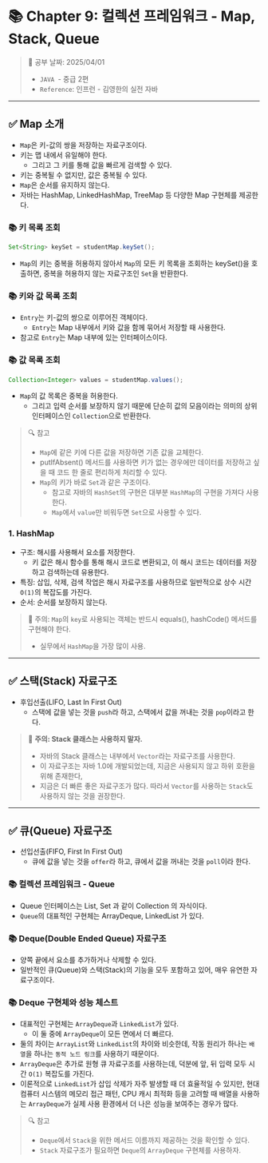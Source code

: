# 📚 Chapter 9: 컬렉션 프레임워크 - Map, Stack, Queue

> 📌 공부 날짜: 2025/04/01
> - `JAVA `- 중급 2편
> - `Reference`: 인프런 - 김영한의 실전 자바

---

## ✅ Map 소개
- `Map`은 키-값의 쌍을 저장하는 자료구조이다.
- 키는 맵 내에서 유일해야 한다.
  - 그리고 그 키를 통해 값을 빠르게 검색할 수 있다.
- 키는 중복될 수 없지만, 값은 중복될 수 있다.
- `Map`은 순서를 유지하지 않는다.
- 자바는 HashMap, LinkedHashMap, TreeMap 등 다양한 Map 구현체를 제공한다.

### 📚 키 목록 조회
```java
Set<String> keySet = studentMap.keySet();
```
- `Map`의 키는 중복을 허용하지 않아서 `Map`의 모든 키 목록을 조회하는 keySet()을 호출하면, 중복을 허용하지 않는 자료구조인 `Set`을 반환한다.

### 📚 키와 값 목록 조회
- `Entry`는 키-값의 쌍으로 이루어진 객체이다.
  - `Entry`는 Map 내부에서 키와 값을 함께 묶어서 저장할 때 사용한다.
- 참고로 `Entry`는 Map 내부에 있는 인터페이스이다.

### 📚 값 목록 조회
```java
Collection<Integer> values = studentMap.values();
```
- `Map`의 값 목록은 중복을 허용한다. 
  - 그리고 입력 순서를 보장하지 않기 때문에 단순히 값의 모음이라는 의미의 상위 인터페이스인 `Collection`으로 반환한다.

> 🔍 참고
> - `Map`에 같은 키에 다른 값을 저장하면 기존 값을 교체한다.
> - putIfAbsent() 메서드를 사용하면 키가 없는 경우에만 데이터를 저장하고 싶을 때 코드 한 줄로 편리하게 처리할 수 있다.
> - `Map`의 키가 바로 `Set`과 같은 구조이다.
>   - 참고로 자바의 `HashSet`의 구현은 대부분 `HashMap`의 구현을 가져다 사용한다. 
>   - `Map`에서 `value`만 비워두면 `Set`으로 사용할 수 있다. 

### 1. HashMap
- 구조: 해시를 사용해서 요소를 저장한다. 
  - 키 값은 해시 함수를 통해 해시 코드로 변환되고, 이 해시 코드는 데이터를 저장하고 검색하는데 유용한다.
- 특징: 삽입, 삭제, 검색 작업은 해시 자료구조를 사용하므로 일반적으로 상수 시간 `O(1)`의 복잡도를 가진다.
- 순서: 순서를 보장하지 않는다.
> 🚨 주의: `Map`의 `key`로 사용되는 객체는 반드시 equals(), hashCode() 메서드를 구현해야 한다.
> - 실무에서 `HashMap`을 가장 많이 사용.

---

## ✅ 스택(Stack) 자료구조
- 후입선출(LIFO, Last In First Out)
  - 스택에 값을 넣는 것을 `push`라 하고, 스택에서 값을 꺼내는 것을 `pop`이라고 한다.

> 🚨 **주의: Stack 클래스는 사용하지 말자.**
> - 자바의 Stack 클래스는 내부에서 `Vector`라는 자료구조를 사용한다.
> - 이 자료구조는 자바 1.0에 개발되었는데, 지금은 사용되지 않고 하위 호환을 위해 존재한다,
> - 지금은 더 빠른 좋은 자료구조가 많다. 따라서 `Vector`를 사용하는 `Stack`도 사용하지 않는 것을 권장한다.

---

## ✅ 큐(Queue) 자료구조
- 선입선출(FIFO, First In First Out)
  - 큐에 값을 넣는 것을 `offer`라 하고, 큐에서 값을 꺼내는 것을 `poll`이라 한다.

### 📚 컬렉션 프레임워크 - Queue
- Queue 인터페이스는 List, Set 과 같이 Collection 의 자식이다.
- `Queue`의 대표적인 구현체는 ArrayDeque, LinkedList 가 있다.

### 📚 Deque(Double Ended Queue) 자료구조
- 양쪽 끝에서 요소를 추가하거나 삭제할 수 있다.
- 일반적인 큐(Queue)와 스택(Stack)의 기능을 모두 포함하고 있어, 매우 유연한 자료구조이다.

### 📚 Deque 구현체와 성능 체스트
- 대표적인 구현체는 `ArrayDeque`과 `LinkedList`가 있다.
  - 이 둘 중에 `ArrayDeque`이 모든 면에서 더 빠르다.
- 둘의 차이는 `ArrayList`와 `LinkedList`의 차이와 비슷한데, 작동 원리가 하나는 `배열`을 하나는 `동적 노드 링크`를 사용하기 때문이다.
- `ArrayDeque`은 추가로 원형 큐 자료구조를 사용하는데, 덕분에 앞, 뒤 입력 모두 시간 `O(1)` 복잡도를 가진다.
- 이론적으로 `LinkedList`가 삽입 삭제가 자주 발생할 때 더 효율적일 수 있지만, 현대 컴퓨터 시스템의 메모리 접근 패턴, CPU 캐시 최적화 등을 고려할 때 배열을 사용하는 `ArrayDeque`가 실제 사용 환경에서 더 나은 성능을 보여주는 경우가 많다.

> 🔍 참고
> - `Deque`에서 `Stack`을 위한 메서드 이름까지 제공하는 것을 확인할 수 있다.
> - `Stack` 자료구조가 필요하면 `Deque`의 `ArrayDeque` 구현체를 사용하자.
